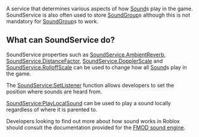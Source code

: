 A service that determines various aspects of how [Sound](https://create.roblox.com/docs/reference/engine/classes/Sound)s play in the game.
SoundService is also often used to store [SoundGroup](https://create.roblox.com/docs/reference/engine/classes/SoundGroup)s although this is not
mandatory for [SoundGroup](https://create.roblox.com/docs/reference/engine/classes/SoundGroup)s to work.

## What can SoundService do?

SoundService properties such as [SoundService.AmbientReverb](https://create.roblox.com/docs/reference/engine/classes/SoundService#AmbientReverb),
[SoundService.DistanceFactor](https://create.roblox.com/docs/reference/engine/classes/SoundService#DistanceFactor), [SoundService.DopplerScale](https://create.roblox.com/docs/reference/engine/classes/SoundService#DopplerScale) and
[SoundService.RolloffScale](https://create.roblox.com/docs/reference/engine/classes/SoundService#RolloffScale) can be used to change how all [Sound](https://create.roblox.com/docs/reference/engine/classes/Sound)s play in the
game.

The [SoundService:SetListener](https://create.roblox.com/docs/reference/engine/classes/SoundService#SetListener) function allows developers to set the position
where sounds are heard from.

[SoundService:PlayLocalSound](https://create.roblox.com/docs/reference/engine/classes/SoundService#PlayLocalSound) can be used to play a sound locally regardless
of where it is parented to.

Developers looking to find out more about how sound works in Roblox should
consult the documentation provided for the [FMOD sound engine][1].

[1]: https://www.fmod.com/docs/api/content/generated/overview/3dsound.html